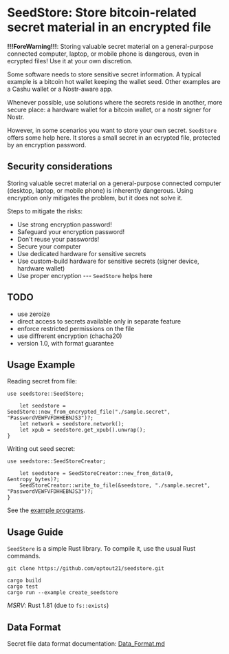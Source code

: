 # SeedStore: Store bitcoin-related secret material in an encrypted file

__!!!ForeWarning!!!__: Storing valuable secret material on a general-purpose connected computer, laptop, or mobile phone is dangerous, even in ecrypted files! Use it at your own discretion.

Some software needs to store sensitive secret information. A typical example is a bitcoin hot wallet keeping the wallet seed. Other examples are a Cashu wallet or a Nostr-aware app.

Whenever possible, use solutions where the secrets reside in another, more secure place: a hardware wallet for a bitcoin wallet, or a nostr signer for Nostr.

However, in some scenarios you want to store your own secret. `SeedStore` offers some help here. It stores a small secret in an ecrypted file, protected by an encryption password.


## Security considerations

Storing valuable secret material on a general-purpose connected computer (desktop, laptop, or mobile phone) is inherently dangerous. Using encryption only mitigates the problem, but it does not solve it.

Steps to mitigate the risks:

- Use strong encryption password!
- Safeguard your encryption password!
- Don't reuse your passwords!
- Secure your computer
- Use dedicated hardware for sensitive secrets
- Use custom-build hardware for sensitive secrets (signer device, hardware wallet)
- Use proper encryption --- `SeedStore` helps here


## TODO

- use zeroize
- direct access to secrets available only in separate feature
- enforce restricted permissions on the file
- use diffrerent encryption (chacha20)
- version 1.0, with format guarantee


## Usage Example

Reading secret from file:

```
use seedstore::SeedStore;

    let seedstore = SeedStore::new_from_encrypted_file("./sample.secret", "PasswordVEWFVFDHHEBNJS3")?;
    let network = seedstore.network();
    let xpub = seedstore.get_xpub().unwrap();
}
```

Writing out seed secret:

```
use seedstore::SeedStoreCreator;

    let seedstore = SeedStoreCreator::new_from_data(0, &entropy_bytes)?;
    SeedStoreCreator::write_to_file(&seedstore, "./sample.secret", "PasswordVEWFVFDHHEBNJS3")?;
}
```

See the [example programs](seedstore/examples).


## Usage Guide

`SeedStore` is a simple Rust library. To compile it, use the usual Rust commands.

```
git clone https://github.com/optout21/seedstore.git
```

```
cargo build
cargo test
cargo run --example create_seedstore
```

_MSRV_: Rust 1.81 (due to `fs::exists`)

## Data Format
Secret file data format documentation: [Data_Format.md](Data_Format.md)
